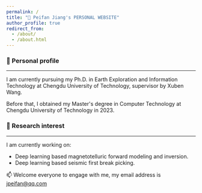 ```yaml
---
permalink: /
title: "👋 Peifan Jiang's PERSONAL WEBSITE"
author_profile: true
redirect_from: 
  - /about/
  - /about.html
---
```


### 🌱 Personal profile

---
I am currently pursuing my Ph.D. in Earth Exploration and Information Technology at Chengdu University of Technology, supervisor by Xuben Wang.

Before that, I obtained my Master's degree in Computer Technology at Chengdu University of Technology in 2023.


### 🔭 Research interest

---
 I am currently working on:

-  Deep learning based magnetotelluric forward modeling and inversion.
-  Deep learning based seismic first break picking.

📫 Welcome everyone to engage with me, my email address is <u>[jpeifan@qq.com](jpeifan@qq.com)</u>